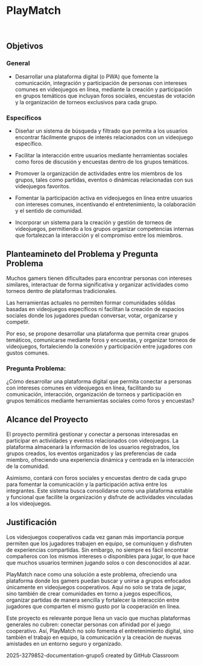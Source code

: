 # **PlayMatch**
<br/>

## Objetivos

### General
- Desarrollar una plataforma digital (o PWA) que fomente la comunicación, integración y participación de personas con intereses comunes en videojuegos en línea, mediante la creación y participación en grupos temáticos que incluyan foros sociales, encuestas de votación y la organización de torneos exclusivos para cada grupo.


### Específicos
  - Diseñar un sistema de búsqueda y filtrado que permita a los usuarios encontrar fácilmente grupos de interés relacionados con un videojuego específico.

- Facilitar la interacción entre usuarios mediante herramientas sociales como foros de discusión y encuestas dentro de los grupos temáticos.

- Promover la organización de actividades entre los miembros de los grupos, tales como partidas, eventos o dinámicas relacionadas con sus videojuegos favoritos.

- Fomentar la participación activa en videojuegos en línea entre usuarios con intereses comunes, incentivando el entretenimiento, la colaboración y el sentido de comunidad.

- Incorporar un sistema para la creación y gestión de torneos de videojuegos, permitiendo a los grupos organizar competencias internas que fortalezcan la interacción y el compromiso entre los miembros.

## Planteamineto del Problema y Pregunta Problema
Muchos gamers tienen dificultades para encontrar personas con intereses similares, interactuar de forma significativa y organizar actividades como torneos dentro de plataformas tradicionales.

Las herramientas actuales no permiten formar comunidades sólidas basadas en videojuegos específicos ni facilitan la creación de espacios sociales donde los jugadores puedan conversar, votar, organizarse y competir.

Por eso, se propone desarrollar una plataforma que permita crear grupos temáticos, comunicarse mediante foros y encuestas, y organizar torneos de videojuegos, fortaleciendo la conexión y participación entre jugadores con gustos comunes.


### Pregunta Problema:
¿Cómo desarrollar una plataforma digital que permita conectar a personas con intereses comunes en videojuegos en línea, facilitando su comunicación, interacción, organización de torneos y participación en grupos temáticos mediante herramientas sociales como foros y encuestas?

## Alcance del Proyecto 
El proyecto permitirá gestionar y conectar a personas interesadas en participar en actividades y eventos relacionados con videojuegos. La plataforma almacenará la información de los usuarios registrados, los grupos creados, los eventos organizados y las preferencias de cada miembro, ofreciendo una experiencia dinámica y centrada en la interacción de la comunidad.

Asimismo, contará con foros sociales y encuestas dentro de cada grupo para fomentar la comunicación y la participación activa entre los integrantes. Este sistema busca consolidarse como una plataforma estable y funcional que facilite la organización y disfrute de actividades vinculadas a los videojuegos.

## Justificación
Los videojuegos cooperativos cada vez ganan más importancia porque permiten que los jugadores trabajen en equipo, se comuniquen y disfruten de experiencias compartidas. Sin embargo, no siempre es fácil encontrar compañeros con los mismos intereses o disponibles para jugar, lo que hace que muchos usuarios terminen jugando solos o con desconocidos al azar.

PlayMatch nace como una solución a este problema, ofreciendo una plataforma donde los gamers puedan buscar y unirse a grupos enfocados únicamente en videojuegos cooperativos. Aquí no solo se trata de jugar, sino también de crear comunidades en torno a juegos específicos, organizar partidas de manera sencilla y fortalecer la interacción entre jugadores que comparten el mismo gusto por la cooperación en línea.

Este proyecto es relevante porque llena un vacío que muchas plataformas generales no cubren: conectar personas con afinidad por el juego cooperativo. Así, PlayMatch no solo fomenta el entretenimiento digital, sino también el trabajo en equipo, la comunicación y la creación de nuevas amistades en un entorno seguro y organizado.

2025-3279852-documentation-grupo5 created by GitHub Classroom
